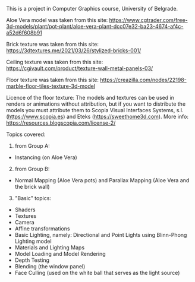 This is a project in Computer Graphics course, University of Belgrade.

Aloe Vera model was taken from this site: https://www.cgtrader.com/free-3d-models/plant/pot-plant/aloe-vera-plant-dcc07e32-ba23-4674-af4c-a52d6f608b91

Brick texture was taken from this site: https://3dtextures.me/2021/03/26/stylized-bricks-001/

Ceiling texture was taken from this site: https://cgivault.com/product/texture-wall-metal-panels-03/

Floor texture was taken from this site: https://creazilla.com/nodes/22198-marble-floor-tiles-texture-3d-model

Licence of the floor texture: The models and textures can be used in renders or animations without attribution, but if you want to distribute the models you must attribute them to Scopia Visual Interfaces Systems, s.l. (https://www.scopia.es) and Eteks (https://sweethome3d.com). More info: https://resources.blogscopia.com/license-2/

Topics covered:
 1. from Group A:
  - Instancing (on Aloe Vera)
 2. from Group B:
  - Normal Mapping (Aloe Vera pots) and Parallax Mapping (Aloe Vera and the brick wall)
 3. "Basic" topics:
  - Shaders
  - Textures
  - Camera
  - Affine transformations
  - Basic Lighting, namely: Directional and Point Lights using Blinn-Phong Lighting model
  - Materials and Lighting Maps
  - Model Loading and Model Rendering
  - Depth Testing
  - Blending (the window panel)
  - Face Culling (used on the white ball that serves as the light source)
